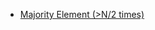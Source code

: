 <ul>
  
  <li>
    <a href="https://leetcode.com/problems/majority-element/submissions/844571954/"> 	Majority Element (>N/2 times)</a>
    
  </li>
  
  </ul>
